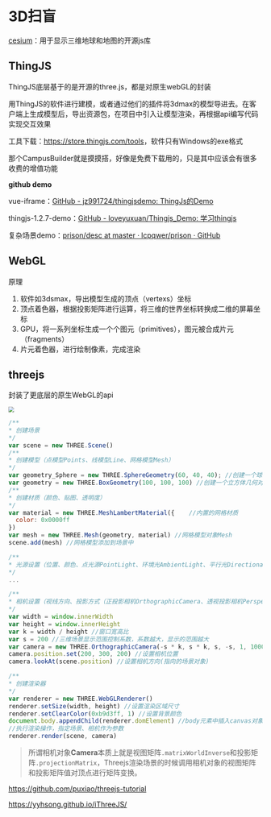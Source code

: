 # 3D扫盲

[cesium](https://cesium.com/cesiumjs/)：用于显示三维地球和地图的开源js库

## ThingJS

ThingJS底层基于的是开源的three.js，都是对原生webGL的封装

用ThingJS的软件进行建模，或者通过他们的插件将3dmax的模型导进去。在客户端上生成模型后，导出资源包，在项目中引入让模型渲染，再根据api编写代码实现交互效果

工具下载：<https://store.thingjs.com/tools>，软件只有Windows的exe格式

那个CampusBuilder就是摸摸搭，好像是免费下载用的，只是其中应该会有很多收费的增值功能

**github demo**

vue-iframe：[GitHub - jz991724/thingjsdemo: ThingJs的Demo](https://github.com/jz991724/thingjsdemo)

thingjs-1.2.7-demo：[GitHub - loveyuxuan/Thingjs_Demo: 学习thingjs](https://github.com/loveyuxuan/Thingjs_Demo)

复杂场景demo：[prison/desc at master · lcpqwer/prison · GitHub](https://github.com/lcpqwer/prison/blob/master/desc)

## WebGL

原理

1. 软件如3dsmax，导出模型生成的顶点（vertexs）坐标
2. 顶点着色器，根据投影矩阵进行运算，将三维的世界坐标转换成二维的屏幕坐标
3. GPU，将一系列坐标生成一个个图元（primitives），图元被合成片元（fragments）
4. 片元着色器，进行绘制像素，完成渲染

## threejs

封装了更底层的原生WebGL的api

<img src="https://images2015.cnblogs.com/blog/111077/201704/111077-20170424125001006-1547749106.png" style="zoom: 67%;" />

```js
/**
* 创建场景
*/
var scene = new THREE.Scene()
/**
* 创建模型（点模型Points、线模型Line、网格模型Mesh）
*/
var geometry_Sphere = new THREE.SphereGeometry(60, 40, 40); //创建一个球体几何对象
var geometry = new THREE.BoxGeometry(100, 100, 100) //创建一个立方体几何对象Geometry
/**
* 创建材质（颜色、贴图、透明度）
*/
var material = new THREE.MeshLambertMaterial({    //内置的网格材质
  color: 0x0000ff
})
var mesh = new THREE.Mesh(geometry, material) //网格模型对象Mesh
scene.add(mesh) //网格模型添加到场景中
```

```js
/**
* 光源设置（位置、颜色、点光源PointLight、环境光AmbientLight、平行光DirectionalLight、聚广源SpotLight）
*/
...

/**
* 相机设置（视线方向、投影方式（正投影相机OrthographicCamera、透视投影相机PerspectiveCamera））
*/
var width = window.innerWidth
var height = window.innerHeight
var k = width / height //窗口宽高比
var s = 200 //三维场景显示范围控制系数，系数越大，显示的范围越大
var camera = new THREE.OrthographicCamera(-s * k, s * k, s, -s, 1, 1000)    //创建相机对象
camera.position.set(200, 300, 200) //设置相机位置
camera.lookAt(scene.position) //设置相机方向(指向的场景对象)
```

```js
/**
* 创建渲染器
*/
var renderer = new THREE.WebGLRenderer()
renderer.setSize(width, height) //设置渲染区域尺寸
renderer.setClearColor(0xb9d3ff, 1) //设置背景颜色
document.body.appendChild(renderer.domElement) //body元素中插入canvas对象
//执行渲染操作，指定场景、相机作为参数
renderer.render(scene, camera)
```

> 所谓相机对象**Camera**本质上就是视图矩阵`.matrixWorldInverse`和投影矩阵`.projectionMatrix`，Threejs渲染场景的时候调用相机对象的视图矩阵和投影矩阵值对顶点进行矩阵变换。

https://github.com/puxiao/threejs-tutorial

https://yyhsong.github.io/iThreeJS/
